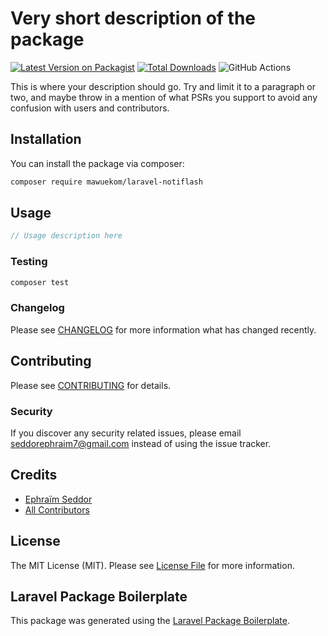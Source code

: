 # Very short description of the package

[![Latest Version on Packagist](https://img.shields.io/packagist/v/mawuekom/laravel-notiflash.svg?style=flat-square)](https://packagist.org/packages/mawuekom/laravel-notiflash)
[![Total Downloads](https://img.shields.io/packagist/dt/mawuekom/laravel-notiflash.svg?style=flat-square)](https://packagist.org/packages/mawuekom/laravel-notiflash)
![GitHub Actions](https://github.com/mawuekom/laravel-notiflash/actions/workflows/main.yml/badge.svg)

This is where your description should go. Try and limit it to a paragraph or two, and maybe throw in a mention of what PSRs you support to avoid any confusion with users and contributors.

## Installation

You can install the package via composer:

```bash
composer require mawuekom/laravel-notiflash
```

## Usage

```php
// Usage description here
```

### Testing

```bash
composer test
```

### Changelog

Please see [CHANGELOG](CHANGELOG.md) for more information what has changed recently.

## Contributing

Please see [CONTRIBUTING](CONTRIBUTING.md) for details.

### Security

If you discover any security related issues, please email seddorephraim7@gmail.com instead of using the issue tracker.

## Credits

-   [Ephraïm Seddor](https://github.com/mawuekom)
-   [All Contributors](../../contributors)

## License

The MIT License (MIT). Please see [License File](LICENSE.md) for more information.

## Laravel Package Boilerplate

This package was generated using the [Laravel Package Boilerplate](https://laravelpackageboilerplate.com).
